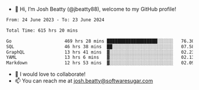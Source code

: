 - 👋 Hi, I’m Josh Beatty (@jbeatty88), welcome to my GitHub profile!

<!--START_SECTION:waka-->

```txt
From: 24 June 2023 - To: 23 June 2024

Total Time: 615 hrs 20 mins

Go                    469 hrs 28 mins ███████████████████░░░░░░   76.30 %
SQL                   46 hrs 38 mins  ██░░░░░░░░░░░░░░░░░░░░░░░   07.58 %
GraphQL               13 hrs 41 mins  ▓░░░░░░░░░░░░░░░░░░░░░░░░   02.23 %
YAML                  13 hrs 6 mins   ▓░░░░░░░░░░░░░░░░░░░░░░░░   02.13 %
Markdown              12 hrs 53 mins  ▓░░░░░░░░░░░░░░░░░░░░░░░░   02.09 %
```

<!--END_SECTION:waka-->

- 💞️ I would love to collaborate!
- 📫 You can reach me at josh.beatty@softwaresugar.com

<!---
jbeatty88/jbeatty88 is a ✨ special ✨ repository because its `README.md` (this file) appears on your GitHub profile.
You can click the Preview link to take a look at your changes.
--->

